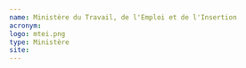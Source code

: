 ```yaml
---
name: Ministère du Travail, de l'Emploi et de l'Insertion
acronym:
logo: mtei.png
type: Ministère
site:
---
```

